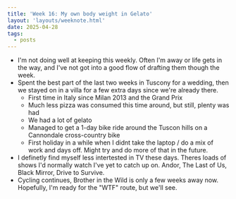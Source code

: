 ```yaml
---
title: 'Week 16: My own body weight in Gelato'
layout: 'layouts/weeknote.html'
date: 2025-04-28
tags:
  - posts
---
```


- I'm not doing well at keeping this weekly. Often I'm away or life gets in the way, and I've not got into a good flow of drafting them though the week.
- Spent the best part of the last two weeks in Tuscony for a wedding, then we stayed on in a villa for a few extra days since we're already there.
  - First time in Italy since Milan 2013 and the Grand Prix
  - Much less pizza was consumed this time around, but still, plenty was had
  - We had a lot of gelato
  - Managed to get a 1-day bike ride around the Tuscon hills on a Cannondale cross-country bike
  - First holiday in a while when I didnt take the laptop / do a mix of work and days off. Might try and do more of that in the future.
- I definetly find myself less intertested in TV these days. Theres loads of shows I'd normally watch I've yet to catch up on. Andor, The Last of Us, Black Mirror, Drive to Survive.
- Cycling continues, Brother in the Wild is only a few weeks away now. Hopefully, I'm ready for the "WTF" route, but we'll see.
